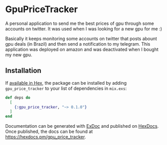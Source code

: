# GpuPriceTracker

A personal application to send me the best prices of gpu through some accounts on twitter. It was used when I was looking for a new gpu for me :)

Basically it keeps monitoring some accounts on twitter that posts abount gpu deals (in Brazil) and then send a notification to my telegram. This application was deployed on amazon and was deactivated when I bought my new gpu.

## Installation

If [available in Hex](https://hex.pm/docs/publish), the package can be installed
by adding `gpu_price_tracker` to your list of dependencies in `mix.exs`:

```elixir
def deps do
  [
    {:gpu_price_tracker, "~> 0.1.0"}
  ]
end
```

Documentation can be generated with [ExDoc](https://github.com/elixir-lang/ex_doc)
and published on [HexDocs](https://hexdocs.pm). Once published, the docs can
be found at <https://hexdocs.pm/gpu_price_tracker>.

